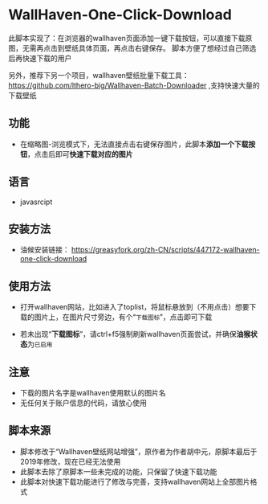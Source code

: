 # WallHaven-One-Click-Download
此脚本实现了：在浏览器的wallhaven页面添加一键下载按钮，可以直接下载原图，无需再点击到壁纸具体页面，再点击右键保存。
脚本方便了想经过自己筛选后再快速下载的用户
 
另外，推荐下另一个项目，wallhaven壁纸批量下载工具：https://github.com/lthero-big/Wallhaven-Batch-Downloader  ,支持快速大量的下载壁纸



## 功能

* 在缩略图-浏览模式下，无法直接点击右键保存图片，此脚本**添加一个下载按钮**，点击后即可**快速下载对应的图片**
 
 

## 语言

* javasrcipt

  

## 安装方法

* 油候安装链接： https://greasyfork.org/zh-CN/scripts/447172-wallhaven-one-click-download  




## 使用方法

* 打开wallhaven网站，比如进入了toplist，将鼠标悬放到（不用点击）想要下载的图片上，在图片尺寸旁边，有个“`下载图标`”，点击即可下载

* 若未出现“**下载图标**”，请ctrl+f5强制刷新wallhaven页面尝试，并确保**油猴状态**为`已启用`




## 注意

* 下载的图片名字是wallhaven使用默认的图片名
* 无任何关于账户信息的代码，请放心使用
   


## 脚本来源

* 脚本修改于“Wallhaven壁纸网站增强”，原作者为作者胡中元，原脚本最后于2019年修改，现在已经无法使用
* 此脚本去除了原脚本一些未完成的功能，只保留了快速下载功能
* 此脚本对快速下载功能进行了修改与完善，支持wallhaven网站上全部图片格式
